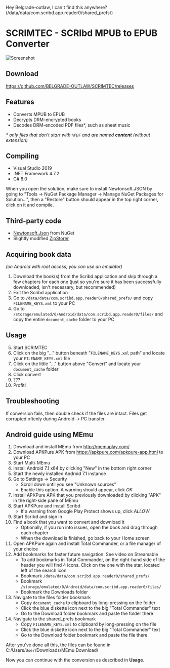 Hey Belgrade-outlaw, I can't find this anywhere? (/data/data/com.scribd.app.reader0/shared_prefs/)
# SCRIMTEC - SCRIbd MPUB to EPUB Converter
![Screenshot](image.png)

## Download
https://github.com/BELGRADE-OUTLAW/SCRIMTEC/releases

## Features
- Converts MPUB to EPUB
- Decrypts DRM-encrypted books
- Decodes DRM-encoded PDF files*, such as sheet music

_* only files that don't start with `%PDF` and are named **content** (without extension)_

## Compiling
- Visual Studio 2019
- .NET Framework 4.7.2
- C# 8.0

When you open the solution, make sure to install Newtonsoft.JSON by going to "Tools -> NuGet Package Manager -> Manage NuGet Packages for Solution...", then a "Restore" button should appear in the top right corner, click on it and compile.

## Third-party code
- [Newtonsoft.Json](https://www.newtonsoft.com/json) from NuGet
- Slightly modified [ZipStorer](https://github.com/jaime-olivares/zipstorer)

## Acquiring book data
_(on Android with root access; you can use an emulator)_

1. Download the book(s) from the Scribd application and skip through a few chapters for each one (just so you're sure it has been successfully downloaded; isn't necessary, but recommended)
2. Exit the Scribd application
3. Go to `/data/data/com.scribd.app.reader0/shared_prefs/` and copy `FILENAME_KEYS.xml` to your PC
4. Go to `/storage/emulated/0/Android/data/com.scribd.app.reader0/files/` and copy the entire `document_cache` folder to your PC

## Usage
5. Start SCRIMTEC
6. Click on the big "..." button beneath "`FILENAME_KEYS.xml` path" and locate your `FILENAME_KEYS.xml` file
7. Click on the little "..." button above "Convert" and locate your `document_cache` folder
8. Click convert
9. ???
10. Profit!

## Troubleshooting
If conversion fails, then double check if the files are intact. Files get corrupted oftenly during Android -> PC transfer.

## Android guide using MEmu
1. Download and install MEmu from http://memuplay.com/
2. Download APKPure APK from https://apkpure.com/apkpure-app.html to your PC
3. Start Multi-MEmu
4. Install Android 7.1 x64 by clicking "New" in the bottom right corner
5. Start the newly installed Android 7.1 instance
6. Go to Settings -> Security
   - Scroll down until you see "Unknown sources"
   - Enable this option. A warning should appear, click *OK*
7. Install APKPure APK that you previously downloaded by clicking "APK" in the right-side pane of MEmu
8. Start APKPure and install Scribd
   - If a warning from Google Play Protect shows up, click *ALLOW*
9. Start Scribd and sign in
10. Find a book that you want to convert and download it
    - Optionally, if you run into issues, open the book and drag through each chapter
    - When the download is finished, go back to your Home screen
11. Open APKPure again and install Total Commander, or a file manager of your choice
12. Add bookmarks for faster future navigation. See video on Streamable
    - To add bookmarks in Total Commander, on the right-hand side of the header you will find 4 icons. Click on the one with the star, located left of the search icon
    - Bookmark `/data/data/com.scribd.app.reader0/shared_prefs/`
    - Bookmark `/storage/emulated/0/Android/data/com.scribd.app.reader0/files/`
    - Bookmark the Downloads folder
13. Navigate to the files folder bookmark
    - Copy `document_cache` to clipboard by long-pressing on the folder
    - Click the blue diskette icon next to the big "Total Commander" text
    - Go to the Download folder bookmark and paste the folder there
14. Navigate to the shared_prefs bookmark
    - Copy `FILENAME_KEYS.xml` to clipboard by long-pressing on the file
    - Click the blue diskette icon next to the big "Total Commander" text
    - Go to the Download folder bookmark and paste the file there

After you've done all this, the files can be found in C:/Users/`User`/Downloads/MEmu Download/

Now you can continue with the conversion as described in **Usage**.
